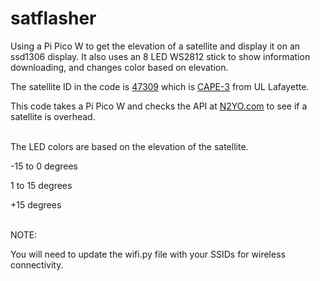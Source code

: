 # satflasher
Using a Pi Pico W to get the elevation of a satellite and display it on an ssd1306 display.
It also uses an 8 LED WS2812 stick to show information downloading, and changes color based on elevation.

The satellite ID in the code is [47309](https://www.n2yo.com/satellite/?s=47309) which is [CAPE-3](https://ee.louisiana.edu/research/cape/satellite-missions/cape-3) from UL Lafayette.


This code takes a Pi Pico W and checks the API at [N2YO.com](https://www.n2yo.com) to see if a satellite is overhead.

<br>
The LED colors are based on the elevation of the satellite.

-15 to 0 degrees 

1 to 15 degrees

+15 degrees

<br>
NOTE:

You will need to update the wifi.py file with your SSIDs for wireless connectivity.

